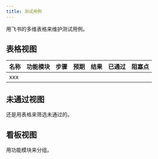 ```yaml
---
title: 测试用例
---
```


用飞书的多维表格来维护测试用例。

## 表格视图

| 名称      | 功能模块 | 步骤 | 预期 | 结果 | 已通过 | 阻塞点 |
|----------|---------|------|-----|-----|------ |-------|
| xxx      |         |      |     |     |       |       |

## 未通过视图
还是用表格来筛选未通过的。

## 看板视图
用功能模块来分组。